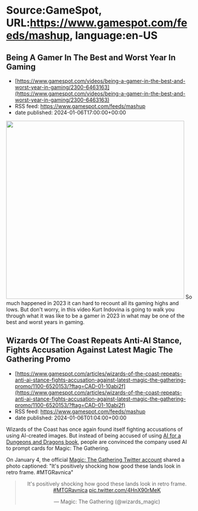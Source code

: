 # Source:GameSpot, URL:https://www.gamespot.com/feeds/mashup, language:en-US

## Being A Gamer In The Best and Worst Year In Gaming
 - [https://www.gamespot.com/videos/being-a-gamer-in-the-best-and-worst-year-in-gaming/2300-6463163](https://www.gamespot.com/videos/being-a-gamer-in-the-best-and-worst-year-in-gaming/2300-6463163)
 - RSS feed: https://www.gamespot.com/feeds/mashup
 - date published: 2024-01-06T17:00:00+00:00

<img height="480" src="https://www.gamespot.com/a/uploads/square_medium/1823/18237460/4242590-boty2023_lifeasgamer_site.jpg" width="480" /> So much happened in 2023 it can hard to recount all its gaming highs and lows. But don't worry, in this video Kurt Indovina is going to walk you through what it was like to be a gamer in 2023 in what may be one of the best and worst years in gaming.

## Wizards Of The Coast Repeats Anti-AI Stance, Fights Accusation Against Latest Magic The Gathering Promo
 - [https://www.gamespot.com/articles/wizards-of-the-coast-repeats-anti-ai-stance-fights-accusation-against-latest-magic-the-gathering-promo/1100-6520153/?ftag=CAD-01-10abi2f](https://www.gamespot.com/articles/wizards-of-the-coast-repeats-anti-ai-stance-fights-accusation-against-latest-magic-the-gathering-promo/1100-6520153/?ftag=CAD-01-10abi2f)
 - RSS feed: https://www.gamespot.com/feeds/mashup
 - date published: 2024-01-06T01:04:00+00:00

<p>Wizards of the Coast has once again found itself fighting accusations of using AI-created images. But instead of being accused of using <a href="https://www.gamespot.com/articles/dd-takes-action-against-ai-generated-art-in-upcoming-book/1100-6516641/">AI for a Dungeons and Dragons book</a>, people are convinced the company used AI to prompt cards for Magic: The Gathering.</p><p dir="ltr">On January 4, the official <a href="https://twitter.com/wizards_magic/status/1743014711820476536">Magic: The Gathering Twitter account</a> shared a photo captioned: "It's positively shocking how good these lands look in retro frame. #MTGRavnica"</p><div><blockquote align="center" class="twitter-tweet"><p dir="ltr">It's positively shocking how good these lands look in retro frame. <a href="https://twitter.com/hashtag/MTGRavnica?src=hash&amp;ref_src=twsrc^tfw">#MTGRavnica</a> <a href="https://t.co/4HnX90rMeK">pic.twitter.com/4HnX90rMeK</a></p>  — Magic: The Gathering (@wizards_magic) <a href="https:

